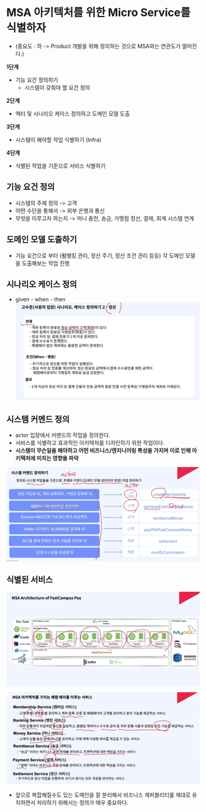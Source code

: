 # MSA 아키텍처를 위한 Micro Service를 식별하자 

- (중요도 : 하 -> Product 개발을 위해 정의하는 것으로 MSA와는 연관도가 떨어진다.)

**1단계**
- 기능 요건 정의하기
  - 시스템이 갖춰야 할 요건 정의

**2단계**
- 엑터 및 시나리오 케이스 정의하고 도메인 모델 도출

**3단계**
- 시스템이 해야할 작업 식별하기 (Infra)

**4단계**
- 식별된 작업을 기준으로 서비스 식별하기

## 기능 요건 정의

- 시스템의 주체 정의 -> 고객
- 어떤 수단을 통해서 -> 외부 은행과 통신
- 무엇을 이루고자 하는지 -> 머니 충전, 송금, 가맹점 정산, 결제, 회계 시스템 연계


## 도메인 모델 도출하기

- 기능 요건으로 부터 (펌뱅킹 관리, 정산 주기, 정산 조건 관리 등등) 각 도메인 모델을 도출해보는 작업 진행

## 시나리오 케이스 정의

- given - when - then
![alt text](ImageDirectory/시나리오_케이스.png)


## 시스템 커멘드 정의

- actor 입장에서 커멘드의 작업을 정의한다.
- 서비스를 식별하고 효과적인 아키텍처를 디자인하기 위한 작업이다.
- **시스템이 무슨일을 해야하고 어떤 비즈니스/엔지니어링 특성을 가지며 이로 인해 아키텍처에 미치는 영향을 파악**

![alt text](ImageDirectory/시스템_커멘드.png)


## 식별된 서비스

![alt text](ImageDirectory/서비스_아키텍처.png)

![alt text](ImageDirectory/서비스_정의서.png)
- 앞으로 복잡해질수도 있는  도메인을 잘 분리해서 비즈니스 캐퍼블리티를 제대로 유지하면서 처리하기 위해서는 정의가 매우 중요하다.